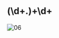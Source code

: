 ## (\d+\.)+\d+

![06](https://github.com/user-attachments/assets/c0cc6397-d6cb-468c-b217-69976937bf20)
